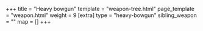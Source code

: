 +++
title = "Heavy bowgun"
template = "weapon-tree.html"
page_template = "weapon.html"
weight = 9
[extra]
type = "heavy-bowgun"
sibling_weapon = ""
map = []
+++
